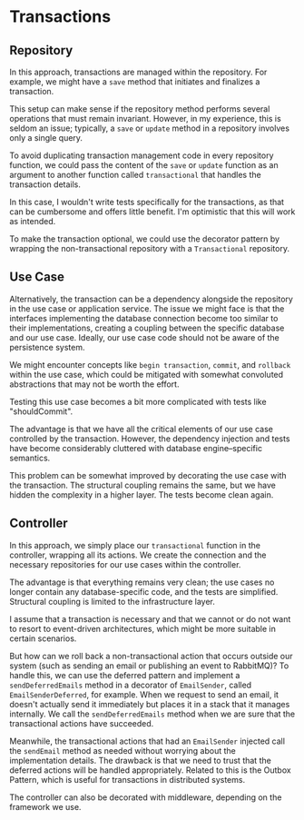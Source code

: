 # Transactions

## Repository

In this approach, transactions are managed within the repository. For example, we might have a `save` method that initiates and finalizes a transaction.

This setup can make sense if the repository method performs several operations that must remain invariant. However, in my experience, this is seldom an issue; typically, a `save` or `update` method in a repository involves only a single query.

To avoid duplicating transaction management code in every repository function, we could pass the content of the `save` or `update` function as an argument to another function called `transactional` that handles the transaction details.

In this case, I wouldn't write tests specifically for the transactions, as that can be cumbersome and offers little benefit. I'm optimistic that this will work as intended.

To make the transaction optional, we could use the decorator pattern by wrapping the non-transactional repository with a `Transactional` repository.

## Use Case

Alternatively, the transaction can be a dependency alongside the repository in the use case or application service. The issue we might face is that the interfaces implementing the database connection become too similar to their implementations, creating a coupling between the specific database and our use case. Ideally, our use case code should not be aware of the persistence system.

We might encounter concepts like `begin transaction`, `commit`, and `rollback` within the use case, which could be mitigated with somewhat convoluted abstractions that may not be worth the effort.

Testing this use case becomes a bit more complicated with tests like "shouldCommit".

The advantage is that we have all the critical elements of our use case controlled by the transaction. However, the dependency injection and tests have become considerably cluttered with database engine–specific semantics.

This problem can be somewhat improved by decorating the use case with the transaction. The structural coupling remains the same, but we have hidden the complexity in a higher layer. The tests become clean again.

## Controller

In this approach, we simply place our `transactional` function in the controller, wrapping all its actions. We create the connection and the necessary repositories for our use cases within the controller.

The advantage is that everything remains very clean; the use cases no longer contain any database-specific code, and the tests are simplified. Structural coupling is limited to the infrastructure layer.

I assume that a transaction is necessary and that we cannot or do not want to resort to event-driven architectures, which might be more suitable in certain scenarios.

But how can we roll back a non-transactional action that occurs outside our system (such as sending an email or publishing an event to RabbitMQ)? To handle this, we can use the deferred pattern and implement a `sendDeferredEmails` method in a decorator of `EmailSender`, called `EmailSenderDeferred`, for example. When we request to send an email, it doesn't actually send it immediately but places it in a stack that it manages internally. We call the `sendDeferredEmails` method when we are sure that the transactional actions have succeeded.

Meanwhile, the transactional actions that had an `EmailSender` injected call the `sendEmail` method as needed without worrying about the implementation details. The drawback is that we need to trust that the deferred actions will be handled appropriately. Related to this is the Outbox Pattern, which is useful for transactions in distributed systems.

The controller can also be decorated with middleware, depending on the framework we use.
